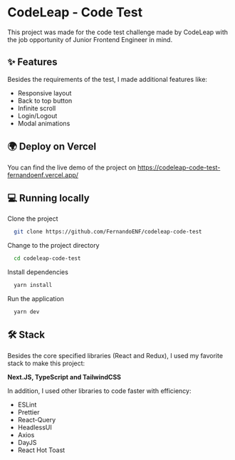 
# CodeLeap - Code Test

This project was made for the code test challenge made by CodeLeap with the job opportunity of Junior Frontend Engineer in mind.


## ✨ Features

Besides the requirements of the test, I made additional features like:

- Responsive layout
- Back to top button
- Infinite scroll
- Login/Logout
- Modal animations


## 🌍 Deploy on Vercel

You can find the live demo of the project on https://codeleap-code-test-fernandoenf.vercel.app/
## 💻 Running locally

Clone the project

```bash
  git clone https://github.com/FernandoENF/codeleap-code-test
```

Change to the project directory

```bash
  cd codeleap-code-test
```

Install dependencies

```bash
  yarn install
```

Run the application

```bash
  yarn dev
```


## 🛠️ Stack
Besides the core specified libraries (React and Redux), I used my favorite stack to make this project:

**Next.JS, TypeScript and TailwindCSS**

In addition, I used other libraries to code faster with efficiency:

- ESLint
- Prettier
- React-Query
- HeadlessUI
- Axios
- DayJS
- React Hot Toast


